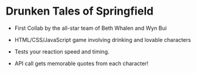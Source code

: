 # Drunken Tales of Springfield

- First Collab by the all-star team of Beth Whalen and Wyn Bui
- HTML/CSS/JavaScript game involving drinking and lovable characters
- Tests your reaction speed and timing.

- API call gets memorable quotes from each character!

